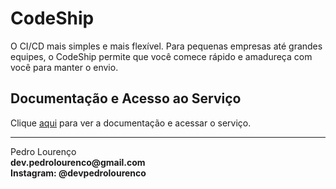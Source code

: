 # CodeShip

O CI/CD mais simples e mais flexível. Para pequenas empresas até grandes equipes, o CodeShip permite que você comece rápido e amadureça com você para manter o envio.

## Documentação e Acesso ao Serviço

Clique [aqui](https://codeship.com) para ver a documentação e acessar o serviço.


<hr>
<stong>Pedro Lourenço</strong><br>
<Strong>dev.pedrolourenco@gmail.com</strong><br>
<Strong>Instagram: @devpedrolourenco</strong>